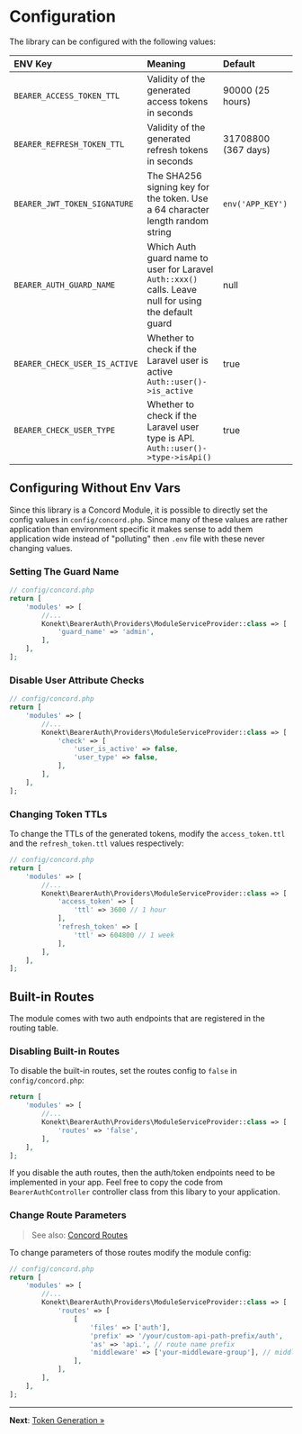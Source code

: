 # Configuration

The library can be configured with the following values:

| ENV Key                       | Meaning                                                                                               | Default             |
|:------------------------------|:------------------------------------------------------------------------------------------------------|:--------------------|
| `BEARER_ACCESS_TOKEN_TTL`     | Validity of the generated access tokens in seconds                                                    | 90000 (25 hours)    |
| `BEARER_REFRESH_TOKEN_TTL`    | Validity of the generated refresh tokens in seconds                                                   | 31708800 (367 days) |
| `BEARER_JWT_TOKEN_SIGNATURE`  | The SHA256 signing key for the token. Use a 64 character length random string                         | `env('APP_KEY')`    |
| `BEARER_AUTH_GUARD_NAME`      | Which Auth guard name to user for Laravel `Auth::xxx()` calls. Leave null for using the default guard | null                |
| `BEARER_CHECK_USER_IS_ACTIVE` | Whether to check if the Laravel user is active `Auth::user()->is_active`                              | true                |
| `BEARER_CHECK_USER_TYPE`      | Whether to check if the Laravel user type is API. `Auth::user()->type->isApi()`                       | true                |

## Configuring Without Env Vars

Since this library is a Concord Module, it is possible to directly set
the config values in `config/concord.php`. Since many of these values
are rather application than environment specific it makes sense to add
them application wide instead of "polluting" then `.env` file with these
never changing values.

### Setting The Guard Name

```php
// config/concord.php
return [
    'modules' => [
        //...
        Konekt\BearerAuth\Providers\ModuleServiceProvider::class => [
            'guard_name' => 'admin',
        ],
    ],
];
```

### Disable User Attribute Checks

```php
// config/concord.php
return [
    'modules' => [
        //...
        Konekt\BearerAuth\Providers\ModuleServiceProvider::class => [
            'check' => [
                'user_is_active' => false,
                'user_type' => false,
            ],
        ],
    ],
];
```

### Changing Token TTLs

To change the TTLs of the generated tokens, modify the
`access_token.ttl` and the `refresh_token.ttl` values respectively:

```php
// config/concord.php
return [
    'modules' => [
        //...
        Konekt\BearerAuth\Providers\ModuleServiceProvider::class => [
            'access_token' => [
                'ttl' => 3600 // 1 hour                
            ],
            'refresh_token' => [
                'ttl' => 604800 // 1 week                
            ],
        ],
    ],
];
```

## Built-in Routes

The module comes with two auth endpoints that are registered in the
routing table.

### Disabling Built-in Routes

To disable the built-in routes, set the routes config to `false` in
`config/concord.php`:

```php
return [
    'modules' => [
        //...
        Konekt\BearerAuth\Providers\ModuleServiceProvider::class => [
            'routes' => 'false',
        ],
    ],
];
```

If you disable the auth routes, then the auth/token endpoints need to
be implemented in your app. Feel free to copy the code from
`BearerAuthController` controller class from this libary to your
application.

### Change Route Parameters

> See also: [Concord Routes](https://konekt.dev/concord/1.9/routes)

To change parameters of those routes modify the module config:

```php
// config/concord.php
return [
    'modules' => [
        //...
        Konekt\BearerAuth\Providers\ModuleServiceProvider::class => [
            'routes' => [
                [
                    'files' => ['auth'],
                    'prefix' => '/your/custom-api-path-prefix/auth',
                    'as' => 'api.', // route name prefix
                    'middleware' => ['your-middleware-group'], // middleware group to apply to these routes 
                ],
            ],
        ],
    ],
];
```


---

**Next**: [Token Generation &raquo;](token-generation.md)
